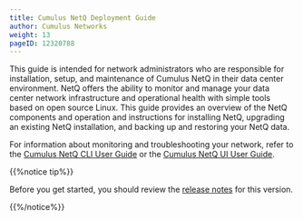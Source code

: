 ```yaml
---
title: Cumulus NetQ Deployment Guide
author: Cumulus Networks
weight: 13
pageID: 12320788
---
```

This guide is intended for network administrators who are responsible
for installation, setup, and maintenance of Cumulus NetQ in their data
center environment. NetQ offers the ability to monitor and manage your
data center network infrastructure and operational health with simple
tools based on open source Linux. This guide provides an overview of the NetQ components and operation and instructions for installing NetQ, upgrading an existing NetQ installation, and backing up and restoring your NetQ data.

For information about monitoring and troubleshooting your network, refer
to the [Cumulus NetQ CLI User Guide](../Cumulus-NetQ-CLI-User-Guide/) or the
[Cumulus NetQ UI User Guide](../Cumulus-NetQ-UI-User-Guide).

{{%notice tip%}}

Before you get started, you should review the [release
notes](https://support.cumulusnetworks.com/hc/en-us/articles/360025451374-Cumulus-NetQ-2-2-Release-Notes)
for this version.

{{%/notice%}}
